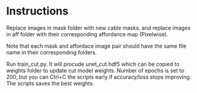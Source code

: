 # Instructions
Replace images in mask folder with new cable masks, and replace images in aff folder with their corresponding affordance map (Pixelwise).

Note that each mask and affordace image pair should have the same file name in their corresponding folders.

Run train_cut.py. It will procude unet_cut.hdf5 which can be copied to weights folder to update cut model weights. Number of epochs is set to 200, but you can Ctrl+C the scripts early if accuracy/loss stops improving. The scripts saves the best weights.